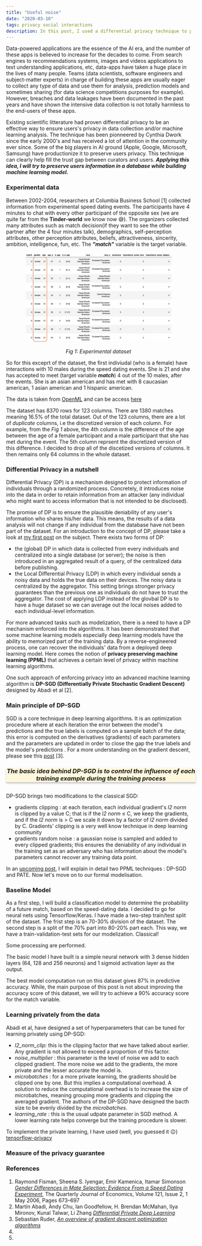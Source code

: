 ```yaml
---
title: "Useful noise"
date: "2020-03-10"
tags: privacy social interactions
description: In this post, I used a differential privacy technique to privately train a model and preserve individuals records.
---
```


<style type="text/css">
.card {
  width: 37em;
  margin: 0 auto; /* Added */
  float: none; /* Added */
  margin-bottom: 10px; /* Added */
  text-align: center;
  background-color: #FFF8DC;
  /* Add shadows to create the "card" effect */
  box-shadow: 0 4px 4px 0 rgba(0, 0, 0, 0.2);
  transition: 0.3s;
}

/* On mouse-over, add a deeper shadow */
.card:hover {
  box-shadow: 0 8px 8px 0 rgba(0, 0, 0, 0.2);
}

/* Add some padding inside the card container */
.container {
  padding: -0.5px 5px;
}

@media screen and (max-width: 900px) {
  .card {
    width: 21em;
  }
}

</style>

Data-powered applications are the essence of the AI era, and the number of these apps is believed to increase for the decades to come. From search engines to recommendations systems, images and videos applications to text understanding applications, etc, data-apps have taken a huge place in the lives of many people. Teams (data scientists, software engineers and subject-matter experts) in charge of building these apps are usually eager to collect any type of data and use them for analysis, prediction models and sometimes sharing (for data science competitions purposes for example). However, breaches and data leakages have been documented in the past years and have shown the intensive data collection is not totally harmless to the end-users of these apps.

Existing scientific litterature had proven differential privacy to be an effective way to ensure users's privacy in data collection and/or machine learning analysis. The technique has been pionneered by Cynthia Dwork since the early 2000's and has received a lot of attention in the community ever since. Some of the big players in AI ground (Apple, Google, Microsoft, Samsung) have productionize it to preserve users privacy. This technique can clearly help fill the trust gap between curators and users. **_Applying this idea, I will try to preserve users information in a database while building machine learning model._**

### Experimental data

Between 2002-2004, researchers at Columbia Business School [1] collected information from experimental speed dating events. The participants have 4 minutes to chat with every other participant of the opposite sex (we are quite far from the **Tinder-world** we know now 😅). The organizers collected many attributes such as match decision(if they want to see the other partner after the 4 four minutes talk), demographics, self-perception attributes, other perception attributes, beliefs, attractiveness, sincerity, ambition, intelligence, fun, etc. The **_"match"_** variable is the target variable.

<p align="center">
<img class="image" src="./materials/figs/dataset.png" alt="dataset of the experimentation" width="400"/>
</p>

<center><i>Fig 1: Experimental dataset</i></center>

<p></p>

So for this exceprt of the dataset, the first indiviudal (who is a female) have interactions with 10 males during the speed dating events. She is 21 and she has accepted to meet (target variable ***match***) 4 out of the 10 males, after the events. She is an asian american and has met with 8 caucasian american, 1 asian american and 1 hispanic american.

The data is taken from [OpenML](https://www.openml.org/) and can be access [here](https://www.openml.org/d/40536)

The dataset has 8370 rows for 123 columns. There are 1380 matches meaning 16.5% of the total dataset. Out of the 123 columns, there are a lot of *duplicate* columns, i.e the discretized version of each column. For example, from the *Fig 1* above, the 4th column is the difference of the age between the age of a female participant and a male participant that she has met during the event. The 5th column reprsent the discretized version of this difference. I decided to drop all of the discetized versions of columns. It then remains only 64 columns in the whole dataset.

### Differential Privacy in a nutshell

Differential Privacy (DP) is a mechanism designed to protect information of individuals through a randomized process. Concretely, it introduces noise into the data in order to retain information from an attacker (any individual who might want to access information that is not intended to be disclosed).

The promise of DP is to ensure the plausible deniability of any user's information who shares his/her data. This means, the results of a data analysis will not change if any individual from the database have not been part of the dataset. For an introduction to the concept of DP, please take a look at [my first post](https://medium.com/@capgemini.invent.europe/differential-privacy-embedding-privacy-into-data-usage-f827f620f886) on the subject. There exists two forms of DP:

- the (global) DP in which data is collected from every individuals and centralized into a single database (or server); the noise is then introduced in an aggregated result of a query, of the centralized data before publishing.
- the Local Differential Privacy (LDP) in which every individual sends a noisy data and holds the true data on their devices. The noisy data is centralized by the aggregator. This setting brings stronger privacy guarantees than the previous one as individuals do not have to trust the aggregator. The cost of applying LDP instead of the glovbal DP is to have a huge dataset so we can average out the local noises added to each individual-level information.

For more advanced tasks such as modelization, there is a need to have a DP mechanism enforced into the algorithms. It has been demonstrated that some machine learning models especially deep learning models have the ability to memorized part of the training data. By a reverse-engineered process, one can recover the individuals' data from a deployed deep learning model. Here comes the notion of **privacy preserving machine learning (PPML)** that achieves a certain level of privacy within machine learning algorithms.

One such approach of enforcing privacy into an advanced machine learning algorithm is **DP-SGD (Differentially Private Stochastic Gradient Descent)** designed by Abadi et al [2].

### Main principle of DP-SGD

SGD is a core technique in deep learning algorithms. It is an optimization procedure where at each iteration the error between the model's predictions and the true labels is computed on a sample batch of the data; this error is computed on the derivatives (gradients) of each parameters and the parameters are updated in order to close the gap the true labels and the model's predictions . For a more understanding on the gradient descent, please see this [post](https://ruder.io/optimizing-gradient-descent/) [3].

<div class="card">
  <div class="container">
    <h3>
    <i>
    The basic idea behind DP-SGD is to control the influence of 
    each training example during the training process
    </i>
    </h3>
  </div>
</div>
<h2></h2>
DP-SGD brings two modifications to the classical SGD:

- gradients clipping : at each iteration, each individual gradient's _l2 norm_ is clipped by a value C; that is if the _l2 norm_ &le; C, we keep the gradients, and if the _l2 norm_ is &gt; C we scale it down by a factor of _l2 norm_ divided by C. Gradients' clipping is a very well know technique in deep learning community
- gradients random noise : a gaussian noise is sampled and added to every clipped gradients; this ensures the deniability of any individual in the training set as an adversary who has information about the model's parameters cannot recover any training data point.

In an <a href="http://benocharlo.com/posts/patedp-sgd/" target="_blank">upcoming post</a>, I will explain in detail two PPML techniques : DP-SGD and PATE. Now let's move on to our formal modelisation.

### Baseline Model

As a first step, I will build a classification model to determine the probability of a future match, based on the speed-dating data. I decided to go for neural nets using Tensorflow/Keras. I have made a two-step train/test split of the dataset. The frist step is an 70-30% division of the dataset. The second step is a split of the 70% part into 80-20% part each. This way, we have a train-validation-test sets for our modelization. Classical!

Some processing are performed.

The basic model I have built is a simple neural network with 3 dense hidden layers (64, 128 and 256 neurons) and 1 sigmoid activation layer as the output.

The best model computation run on this dataset gives 87% in predictive accuracy. While, the main purpose of this post is not about improving the accuracy score of this dataset, we will try to achieve a 90% accuracy score for the match variable.

### Learning privately from the data

Abadi et al, have designed a set of hyperparameters that can be tuned for learning privately using DP-SGD:

- *l2\_norm\_clip*: this is the clipping factor that we have talked about earlier. Any gradient is not allowed to exceed a proportion of this factor.
- *noise\_multiplier* : this parameter is the level of noise we add to each clipped gradient. The more noise we add to the gradients, the more private and the lesser accurate the model is.
- *microbatches* : for a more private learning, the gradients should be clipped one by one. But this implies a computational overhead. A solution to reduce the computational overhead is to increase the size of microbatches, meaning grouping more gradients and clipping the averaged gradient. The authors of the DP-SGD have designed the bacth size to be evenly divided by the *microbatches*.
- *learning\_rate* : this is the usual udpate parameter in SGD method. A lower learning rate helps converge but the training procedure is slower.

To implement the private learning, I have used (well, you guessed it 😉) [tensorflow-privacy](https://github.com/tensorflow/privacy)

### Measure of the privacy guarantee

### References

1. Raymond Fisman, Sheena S. Iyengar, Emir Kamenica, Itamar Simonson [_Gender Differences in Mate Selection: Evidence From a Speed Dating Experiment_](https://doi.org/10.1162/qjec.2006.121.2.673), The Quarterly Journal of Economics, Volume 121, Issue 2, 1 May 2006, Pages 673–697
2. Martin Abadi, Andy Chu, Ian Goodfellow, H. Brendan McMahan, Ilya Mironov, Kunal Talwar, Li Zhang [_Differential Private Deep Learning_](https://arxiv.org/pdf/1607.00133.pdf)
3. Sebastian Ruder, [_An overview of gradient descent optimization algorithms_](https://ruder.io/optimizing-gradient-descent/)
4.
5.